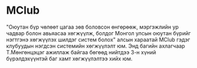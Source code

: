 # MClub
"Оюутан бүр чөлөөт цагаа зөв боловсон өнгөрөөж, мэргэжлийн ур чадвар болон  авьяасаа хөгжүүлж, болдог Монгол улсын оюутан бүрийг нэгтгэнэ
 хөгжүүлэх шилдэг систем болох" алсын хараатай MClub гэдэг клубуудын нэгдсэн системийн хөгжүүлэлт юм. Энд багийн ахлагчаар Т.Мөнгөнцэцэг ажиллаж байгаа бөгөөд нийтдээ 3-н хүний бүрэлдэхүүнтэй баг хамт хөгжүүлэлтээ хийх юм.
